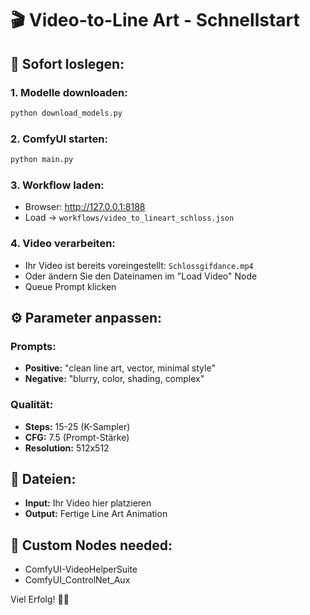 # 🎬 Video-to-Line Art - Schnellstart

## 🚀 Sofort loslegen:

### 1. Modelle downloaden:
```bash
python download_models.py
```

### 2. ComfyUI starten:
```bash
python main.py
```

### 3. Workflow laden:
- Browser: http://127.0.0.1:8188
- Load → `workflows/video_to_lineart_schloss.json`

### 4. Video verarbeiten:
- Ihr Video ist bereits voreingestellt: `Schlossgifdance.mp4`
- Oder ändern Sie den Dateinamen im "Load Video" Node
- Queue Prompt klicken

## ⚙️ Parameter anpassen:

### Prompts:
- **Positive:** "clean line art, vector, minimal style"
- **Negative:** "blurry, color, shading, complex"

### Qualität:
- **Steps:** 15-25 (K-Sampler)
- **CFG:** 7.5 (Prompt-Stärke)
- **Resolution:** 512x512

## 📁 Dateien:
- **Input:** Ihr Video hier platzieren
- **Output:** Fertige Line Art Animation

## 🔧 Custom Nodes needed:
- ComfyUI-VideoHelperSuite
- ComfyUI_ControlNet_Aux

Viel Erfolg! 🎨✨
